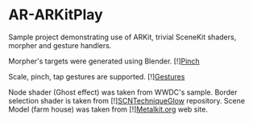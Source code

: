 # AR-ARKitPlay

Sample project demonstrating use of ARKit, trivial SceneKit shaders, morpher and gesture handlers.

Morpher's targets were generated using Blender. [!][Pinch](./img/1_Morpher_Pinch.jpg ) 


Scale, pinch, tap gestures are supported. [!][Gestures](./img/2_Selection_Scale.jpg)



Node shader (Ghost effect) was taken from WWDC's sample.
Border selection shader is taken from [!][SCNTechniqueGlow](https://github.com/laanlabs/SCNTechniqueGlow) repository.
Scene Model (farm house) was taken from [!][Metalkit.org](http://metalkit.org/2016/08/30/the-model-i-o-framework.html) web site.



